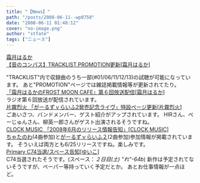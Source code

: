 ```yaml
---
title: "【News】"
path: "/posts/2008-06-11--wp0758"
date: "2008-06-11 01:48:12"
cover: "no-image.png"
author: "stfate"
tags: ["ニュース"]
---
```


<style type="text/css">
<!--
p {white-space: pre-wrap};
-->
</style>

<a class="topics" href="http://www.team-e.co.jp/sp/compass/" target="_blank">霜月はるか 【音のコンパス】TRACKLIST,PROMOTION更新</a><span class="junre">[<a href="http://shimotsukin.com/" target="_blank">霜月はるか</a>]</span>
<div class="news">"TRACKLIST"内で収録曲のうち一部(#01/06/11/12/13)の試聴が可能になっています。
あと"PROMOTION"ページでは雑誌掲載情報等が更新されてたり。</div>
<a class="topics" href="http://www.timerocket.co.jp/fmc/" target="_blank">「霜月はるかのFROST MOON CAFE」第６回放送配信</a><span class="junre">[<a href="http://shimotsukin.com/" target="_blank">霜月はるか</a>]</span>
<div class="news">ラジオ第６回放送が配信されています。</div>
<a class="topics" href="http://www.chambers.co.jp/rekkalive.html" target="_blank">片霧烈火 「がーるずｖらいふ2発売記念ライヴ」特設ページ更新</a><span class="junre">[<a href="http://www.rekka.jp/" target="_blank">片霧烈火</a>]</span>
<div class="news">ごあいさつ、バンドメンバー、ゲスト紹介がアップされています。
HIRさん、ぺーじゅんさん、柳英一郎さんがゲスト出演されるそうですね。</div>
<a class="topics" href="http://www.clock-music.com/" target="_blank">CLOCK MUSIC 「2008年6月のリリース情報告知」</a><span class="junre">[<a href="http://www.clock-music.com/" target="_blank">CLOCK MUSIC</a>]</span>
<div class="news"><a href="http://www.lantis.jp/new-release/data2.php?id=d9031bc1fb926617de61528786a54d90" target="_blank">ちゃたのわ</a>(4曲参加)と<a href="http://www.chambers.co.jp/index.html" target="_blank">がーるずｖらいふ２</a>(2曲参加)参加情報が掲載されています。
そういえば両方とも6/25リリースですね。楽しみです。</div>
<a class="topics" href="http://www.edit.ne.jp/~shira/" target="_blank">Primary C74当選/スペース告知</a><span class="junre">[<a href="http://www.edit.ne.jp/~shira/" target="_blank">ゆいこ</a>]</span>
<div class="news">C74当選されたそうです。(スペース：<em>２日目(土) "れ"-64b</em>)
新作は予定されてないそうですが、ペーパー等持っていく予定だとか。
あとお仕事情報が一点ほど。</div>
